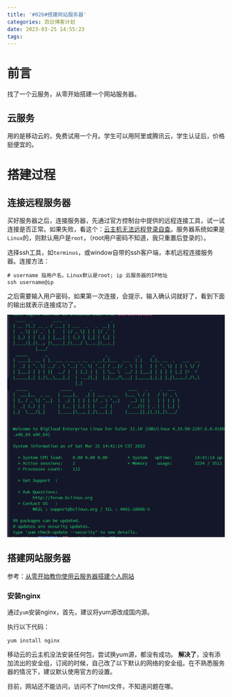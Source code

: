 ```yaml
---
title: '#026#搭建网站服务器'
categories: 百日博客计划
date: 2023-03-25 14:55:23
tags:
---
```


# 前言

找了一个云服务，从零开始搭建一个网站服务器。

## 云服务

用的是移动云的，免费试用一个月。学生可以用阿里或腾讯云，学生认证后，价格挺便宜的。

# 搭建过程

## 连接远程服务器

买好服务器之后，连接服务器，先通过官方控制台中提供的远程连接工具，试一试连接是否正常。如果失败，看这个：[云主机无法远程登录自查](https://console.ecloud.10086.cn/op-help-center/doc/article/23872)。服务器系统如果是`Linux`的，则默认用户是`root`，（root用户密码不知道，我只重置后登录的）。

选择ssh工具，如`terminus`，或window自带的ssh客户端，本机远程连接服务器。连接方法：

```shell
# username 指用户名，Linux默认是root; ip 云服务器的IP地址
ssh username@ip
```

之后需要输入用户密码，如果第一次连接，会提示，输入确认词就好了，看到下面的输出就表示连接成功了。

![ssh连接成功](../imags/../images/屏幕截图%202023-03-25%20151511.png)

## 搭建网站服务器

参考：[从零开始教你使用云服务器搭建个人网站](https://zhuanlan.zhihu.com/p/399787386)

### 安装nginx

通过`yum`安装nginx，首先，建议将yum源改成国内源。

执行以下代码：
```shell
yum install nginx
```

移动云的云主机没法安装任何包，尝试换yum源，都没有成功。
**解决了**，没有添加流出的安全组，订阅的时候，自己改了以下默认的网络的安全组。在不熟悉服务器的情况下，建议默认使用官方的设置。

目前，网站还不能访问，访问不了html文件，不知道问题在哪。